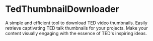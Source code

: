 # TedThumbnailDownloader
A simple and efficient tool to download TED video thumbnails. Easily retrieve captivating TED talk thumbnails for your projects. Make your content visually engaging with the essence of TED's inspiring ideas.
